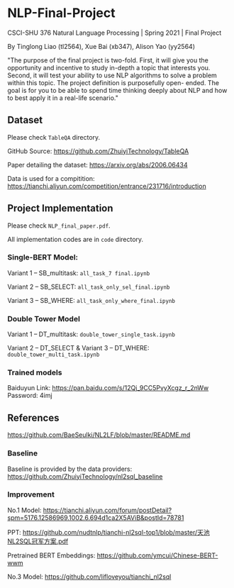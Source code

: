 # NLP-Final-Project

CSCI-SHU 376 Natural Language Processing | Spring 2021 | Final Project

By Tinglong Liao (tl2564), Xue Bai (xb347), Alison Yao (yy2564)

"The purpose of the final project is two-fold. First, it will give you the opportunity and incentive to study in-depth a topic that interests you. Second, it will test your ability to use NLP algorithms to solve a problem within this topic. The project definition is purposefully open- ended. The goal is for you to be able to spend time thinking deeply about NLP and how to best apply it in a real-life scenario."

## Dataset

Please check `TableQA` directory.

GitHub Source: https://github.com/ZhuiyiTechnology/TableQA

Paper detailing the dataset: https://arxiv.org/abs/2006.06434

Data is used for a compitition: https://tianchi.aliyun.com/competition/entrance/231716/introduction

## Project Implementation

Please check `NLP_final_paper.pdf`.

All implementation codes are in `code` directory.

### Single-BERT Model:

Variant 1 – SB_multitask: `all_task_7 final.ipynb`

Variant 2 – SB_SELECT: `all_task_only_sel_final.ipynb`

Variant 3 – SB_WHERE: `all_task_only_where_final.ipynb`

### Double Tower Model

Variant 1 – DT_multitask: `double_tower_single_task.ipynb`

Variant 2 – DT_SELECT & Variant 3 – DT_WHERE: `double_tower_multi_task.ipynb`

### Trained models

Baiduyun Link: https://pan.baidu.com/s/12Qj_9CC5PvyXcgz_r_2nWw Password: 4imj

## References

https://github.com/BaeSeulki/NL2LF/blob/master/README.md

### Baseline

Baseline is provided by the data providers: https://github.com/ZhuiyiTechnology/nl2sql_baseline

### Improvement

No.1 Model: https://tianchi.aliyun.com/forum/postDetail?spm=5176.12586969.1002.6.694d1ca2X5AViB&postId=78781

PPT: https://github.com/nudtnlp/tianchi-nl2sql-top1/blob/master/天池NL2SQL冠军方案.pdf

Pretrained BERT Embeddings: https://github.com/ymcui/Chinese-BERT-wwm

No.3 Model: https://github.com/lifloveyou/tianchi_nl2sql

<!-- # Submission: NL2SQL:BERT-based Model For SQL Generation

Tinglong Liao (tl2564), Xue Bai (xb347), Alison Yao (yy2564)

## Note
You can find the dataset and the .bin files in Google Drive folder and the Colab files in the links respectively. We ran many experiments, so we have 5 Colab files in total. Please refer to the paper for detailed explanation.

## Dataset & Pytorch Models
Google Drive: https://drive.google.com/drive/folders/1Xyoc2eNAqOvaxNBrj0O_R60G-nBEp8gN?usp=sharing

### Dataset
Google Drive >>> data >>> TableQA

You can also check the original GitHub here: https://github.com/ZhuiyiTechnology/TableQA

### Pytorch Models
Single-BERT: Google Drive >>> data >>> Single-BERT >>> checkpoints of all sorts

Double Tower: Google Drive >>> data >>> checkpoints of all sorts

## Google Colab

You can run the code in Google Colab notebooks directly.

### Single-BERT Model:
Variant 1 – SB_multitask: https://colab.research.google.com/drive/1v-fhuDpuMG3qZ8CLEbdznvR5rEIbjSYV

Variant 2 – SB_SELECT: https://colab.research.google.com/drive/13YatcSy3SmL-gf7imP1Z5aBTCrS8eoNE

Variant 3 – SB_WHERE: https://colab.research.google.com/drive/19sS7ki1iv8JXPRFND04bC-GL0hWZaGM-

### Double Tower Model
Variant 1 – DT_multitask: https://colab.research.google.com/drive/1_BalGHk_KuiShMcQySA3Wlvf49qUN15s?usp=sharing

Variant 2 – DT_SELECT & Variant 3 – DT_WHERE: https://colab.research.google.com/drive/1l8SXWEhy-WP1L8SJd3uMnp6h9Ur6GDlG?usp=sharing


## Hyperparameters
Please see paper Appendix or Colab file Config.  -->
